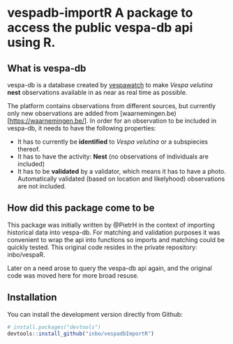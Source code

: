 # vespadb-importR A package to access the public vespa-db api using R.

## What is vespa-db

vespa-db is a database created by [vespawatch](https://vespawatch.be/en/) to make *Vespa velutina* **nest** observations available in as near as real time as possible.

The platform contains observations from different sources, but currently only new observations are added from [waarnemingen.be)[<https://waarnemingen.be/>]. In order for an observation to be included in vespa-db, it needs to have the following properties:

-   It has to currently be **identified** to *Vespa velutina* or a subspiecies thereof.
-   It has to have the activity: **Nest** (no observations of individuals are included)
-   It has to be **validated** by a validator, which means it has to have a photo. Automatically validated (based on location and likelyhood) observations are not included.

## How did this package come to be

This package was initially written by @PietrH in the context of importing historical data into vespa-db. For matching and validation purposes it was convenient to wrap the api into functions so imports and matching could be quickly tested. This original code resides in the private repository: inbo/vespaR.

Later on a need arose to query the vespa-db api again, and the original code was moved here for more broad resuse.

## Installation

You can install the development version directly from Github:
```r
# install.packages("devtools")
devtools::install_github("inbo/vespadbImportR")
```
